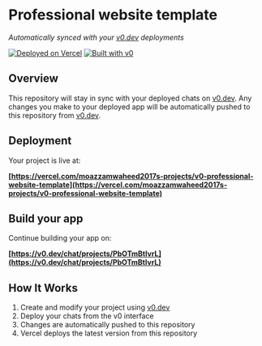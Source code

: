 # Professional website template

*Automatically synced with your [v0.dev](https://v0.dev) deployments*

[![Deployed on Vercel](https://img.shields.io/badge/Deployed%20on-Vercel-black?style=for-the-badge&logo=vercel)](https://vercel.com/moazzamwaheed2017s-projects/v0-professional-website-template)
[![Built with v0](https://img.shields.io/badge/Built%20with-v0.dev-black?style=for-the-badge)](https://v0.dev/chat/projects/PbOTmBtIvrL)

## Overview

This repository will stay in sync with your deployed chats on [v0.dev](https://v0.dev).
Any changes you make to your deployed app will be automatically pushed to this repository from [v0.dev](https://v0.dev).

## Deployment

Your project is live at:

**[https://vercel.com/moazzamwaheed2017s-projects/v0-professional-website-template](https://vercel.com/moazzamwaheed2017s-projects/v0-professional-website-template)**

## Build your app

Continue building your app on:

**[https://v0.dev/chat/projects/PbOTmBtIvrL](https://v0.dev/chat/projects/PbOTmBtIvrL)**

## How It Works

1. Create and modify your project using [v0.dev](https://v0.dev)
2. Deploy your chats from the v0 interface
3. Changes are automatically pushed to this repository
4. Vercel deploys the latest version from this repository
